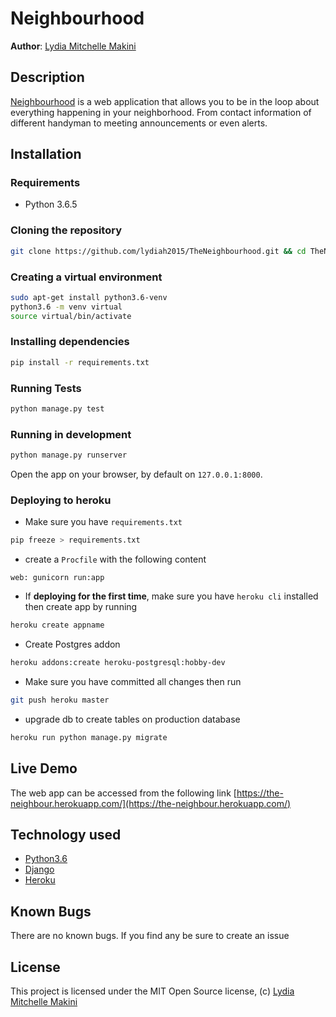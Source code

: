 Neighbourhood
==============

**Author**: [Lydia Mitchelle Makini](https://github.com/lydiah2015)
## Description
[Neighbourhood](https://github.com/lydiah2015/TheNeighbourhood) is a web application that allows you to be in the loop about everything happening in your neighborhood. From contact information of different handyman to meeting announcements or even alerts. 

## Installation

### Requirements
* Python 3.6.5

### Cloning the repository
```bash
git clone https://github.com/lydiah2015/TheNeighbourhood.git && cd TheNeighbourhood
```

### Creating a virtual environment
```bash
sudo apt-get install python3.6-venv
python3.6 -m venv virtual
source virtual/bin/activate
```

### Installing dependencies
```bash
pip install -r requirements.txt
```

### Running Tests
```bash
python manage.py test
```

### Running in development
```bash
python manage.py runserver
```
Open the app on your browser, by default on `127.0.0.1:8000`.

### Deploying to heroku
- Make sure you have  `requirements.txt`
```bash
pip freeze > requirements.txt
```
- create a `Procfile` with the following content
```Procfile
web: gunicorn run:app 
```
- If **deploying for the first time**, make sure you have `heroku cli` installed then create app by running
```bash
heroku create appname
```
- Create Postgres addon
```bash
heroku addons:create heroku-postgresql:hobby-dev
```
- Make sure you have committed all changes then run
```bash
git push heroku master
```
- upgrade db to create tables on production database
```bash
heroku run python manage.py migrate
```

## Live Demo

The web app can be accessed from the following link
[https://the-neighbour.herokuapp.com/](https://the-neighbour.herokuapp.com/)

## Technology used

* [Python3.6](https://www.python.org/)
* [Django](https://www.djangoproject.com/)
* [Heroku](https://heroku.com)

## Known Bugs 

There are no known bugs. If you find any be sure to create an issue 

## License ##
This project is licensed under the MIT Open Source license, (c) [ Lydia Mitchelle Makini](https://github.com/lydiah2015)